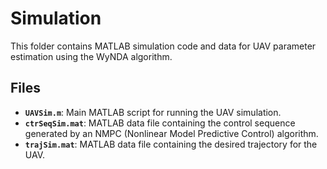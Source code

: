 # Simulation

This folder contains MATLAB simulation code and data for UAV parameter estimation using the WyNDA algorithm.

## Files

* **`UAVSim.m`**: Main MATLAB script for running the UAV simulation.
* **`ctrSeqSim.mat`**: MATLAB data file containing the control sequence generated by an NMPC (Nonlinear Model Predictive Control) algorithm.
* **`trajSim.mat`**: MATLAB data file containing the desired trajectory for the UAV.
